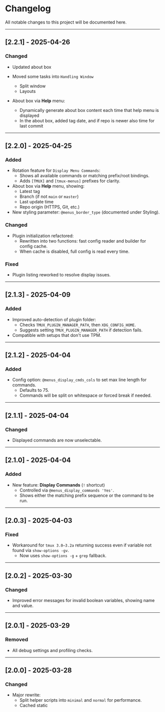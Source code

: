 # Changelog

All notable changes to this project will be documented here.

---

## [2.2.1] - 2025-04-26

### Changed

- Updated about box
- Moved some tasks into `Handling Window`

  - Split window
  - Layouts

- About box via **Help** menu:
  - Dynamically generate about box content each time that help menu is displayed
  - In the about box, added tag date, and if repo is newer also time for last commit

---

## [2.2.0] - 2025-04-25

### Added

- Rotation feature for `Display Menu Commands`:
  - Shows all available commands or matching prefix/root bindings.
  - Adds `[TMUX]` and `[tmux-menus]` prefixes for clarity.
- About box via **Help** menu, showing:
  - Latest tag
  - Branch (if not `main` or `master`)
  - Last update time
  - Repo origin (HTTPS, Git, etc.)
- New styling parameter: `@menus_border_type` (documented under Styling).

### Changed

- Plugin initialization refactored:
  - Rewritten into two functions: fast config reader and builder for config cache.
  - When cache is disabled, full config is read every time.

### Fixed

- Plugin listing reworked to resolve display issues.

---

## [2.1.3] - 2025-04-09

### Added

- Improved auto-detection of plugin folder:
  - Checks `TMUX_PLUGIN_MANAGER_PATH`, then `XDG_CONFIG_HOME`.
  - Suggests setting `TMUX_PLUGIN_MANAGER_PATH` if detection fails.
- Compatible with setups that don't use TPM.

---

## [2.1.2] - 2025-04-04

### Added

- Config option: `@menus_display_cmds_cols` to set max line length for commands.
  - Defaults to 75.
  - Commands will be split on whitespace or forced break if needed.

---

## [2.1.1] - 2025-04-04

### Changed

- Displayed commands are now unselectable.

---

## [2.1.0] - 2025-04-04

### Added

- New feature: **Display Commands** (`!` shortcut)
  - Controlled via `@menus_display_commands 'Yes'`.
  - Shows either the matching prefix sequence or the command to be run.

---

## [2.0.3] - 2025-04-03

### Fixed

- Workaround for `tmux 3.0–3.2a` returning success even if variable not found
  via `show-options -gv`.
  - Now uses `show-options -g` + `grep` fallback.

---

## [2.0.2] - 2025-03-30

### Changed

- Improved error messages for invalid boolean variables, showing name and value.

---

## [2.0.1] - 2025-03-29

### Removed

- All debug settings and profiling checks.

---

## [2.0.0] - 2025-03-28

### Changed

- Major rewrite:
  - Split helper scripts into `minimal` and `normal` for performance.
  - Cached static

